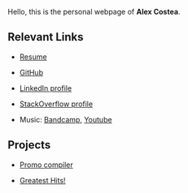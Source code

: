 Hello, this is the personal webpage of **Alex Costea**.

## Relevant Links

- [Resume](https://alex.costea.in/resume.pdf)

- [GitHub](https://github.com/Alex-Costea)

- [LinkedIn profile](https://www.linkedin.com/in/alexcostea2520/)

- [StackOverflow profile](https://stackoverflow.com/users/11037997)

- Music: [Bandcamp](https://alcostar.bandcamp.com/), [Youtube](https://www.youtube.com/channel/UCMlfqyhasgXghJhx8PwFNww)

## Projects

- [Promo compiler](https://alex.costea.in/Promo/)

- [Greatest Hits!](http://apps.costea.in/GreatestHits)
